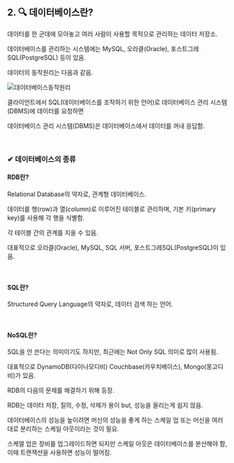 ## 2. 🔍 데이터베이스란?

데이터를 한 군데에 모아놓고 여러 사람이 사용할 목적으로 관리하는 데이터 저장소.

데이터베이스를 관리하는 시스템에는 MySQL, 오라클(Oracle), 포스트그레SQL(PostgreSQL) 등이 있음.

데이터의 동작원리는 다음과 같음.

![데이터베이스동작원리](https://github.com/MsEmily1020/Reading_Book/assets/121646949/592975f8-b236-4542-b841-5412fbd489e2)

클라이언트에서 SQL(데이터베이스를 조작하기 위한 언어)로 데이터베이스 관리 시스템(DBMS)에 데이터를 요청하면

데이터베이스 관리 시스템(DBMS)은 데이터베이스에서 데이터를 꺼내 응답함.

<br>

### ✔ 데이터베이스의 종류

#### RDB란?

Relational Database의 약자로, 관계형 데이터베이스.

데이터를 행(row)과 열(column)로 이루어진 테이블로 관리하며, 기본 키(primary key)를 사용해 각 행을 식별함.

각 테이블 간의 관계를 지을 수 있음.

대표적으로 오라클(Oracle), MySQL, SQL 서버, 포스트그레SQL(PostgreSQL)이 있음.

<br>

#### SQL란?

Structured Query Language의 약자로, 데이터 검색 하는 언어.

<br>

#### NoSQL란?

SQL을 안 쓴다는 의미이기도 하지만, 최근에는 Not Only SQL 의미로 많이 사용됨.

대표적으로 DynamoDB(다이나모디비) Couchbase(카우치베이스), Mongo(몽고디비)가 있음.

RDB의 다음의 문제를 해결하기 위해 등장.

RDB는 데이터 저장, 질의, 수정, 삭제가 용이 but, 성능을 올리는게 쉽지 않음.

데이터베이스의 성능을 높이려면 머신의 성능을 좋게 하는 스케일 업 또는 머신을 여러 대로 분리하는 스케일 아웃이라는 것이 필요.

스케엘 업은 장비를 업그레이드하면 되지만 스케일 아웃은 데이터베이스를 분산해야 함, 이때 트랜잭션을 사용하면 성능이 떨어짐.
